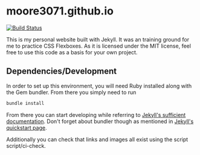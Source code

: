 # moore3071.github.io

[![Build Status](https://travis-ci.org/moore3071/moore3071.github.io.svg?branch=master)](https://travis-ci.org/moore3071/moore3071.github.io)

This is my personal website built with Jekyll. It was an training ground for me to practice CSS Flexboxes. As it is licensed under the MIT license, feel free to use this code as a basis for your own project.

## Dependencies/Development

In order to set up this environment, you will need Ruby installed along with the Gem bundler. From there you simply need to run
```bash
bundle install
```
From there you can start developing while referring to [Jekyll's sufficient documentation](https://jekyllrb.com/docs/usage/). Don't forget about bundler though as mentioned in [Jekyll's quickstart page](https://jekyllrb.com/docs/quickstart/).

Additionally you can check that links and images all exist using the script script/ci-check.

